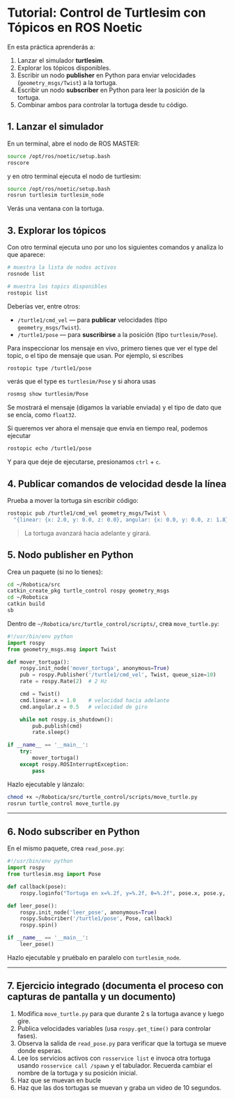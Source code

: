 # Tutorial: Control de **Turtlesim** con Tópicos en ROS Noetic

En esta práctica aprenderás a:

1. Lanzar el simulador **turtlesim**.  
2. Explorar los tópicos disponibles.  
3. Escribir un nodo **publisher** en Python para enviar velocidades (`geometry_msgs/Twist`) a la tortuga.  
4. Escribir un nodo **subscriber** en Python para leer la posición de la tortuga.  
5. Combinar ambos para controlar la tortuga desde tu código.

## 1. Lanzar el simulador

En un terminal, abre el nodo de ROS MASTER:

```bash
source /opt/ros/noetic/setup.bash
roscore
```

y en otro terminal ejecuta el nodo de turtlesim:

```bash
source /opt/ros/noetic/setup.bash
rosrun turtlesim turtlesim_node
```

Verás una ventana con la tortuga.

## 3. Explorar los tópicos

Con otro terminal ejecuta uno por uno los siguientes comandos y analiza lo que aparece:

```bash
# muestra la lista de nodos activos
rosnode list
```
```bash
# muestra los topics disponibles
rostopic list
```
Deberías ver, entre otros:

* `/turtle1/cmd_vel` — para **publicar** velocidades (tipo `geometry_msgs/Twist`).
* `/turtle1/pose`    — para **suscribirse** a la posición (tipo `turtlesim/Pose`).

Para inspeccionar los mensaje en vivo, primero tienes que ver el type del topic, o el tipo de mensaje que usan. Por ejemplo, si escribes

```bash
rostopic type /turtle1/pose
```

verás que el type es `turtlesim/Pose` y si ahora usas

```bash
rosmsg show turtlesim/Pose
```

Se mostrará el mensaje (digamos la variable enviada) y el tipo de dato que se encía, como `float32`.

Si queremos ver ahora el mensaje que envía en tiempo real, podemos ejecutar

```bash
rostopic echo /turtle1/pose
```

Y para que deje de ejecutarse, presionamos `ctrl` + `c`.

## 4. Publicar comandos de velocidad desde la línea

Prueba a mover la tortuga sin escribir código:

```bash
rostopic pub /turtle1/cmd_vel geometry_msgs/Twist \
  "{linear: {x: 2.0, y: 0.0, z: 0.0}, angular: {x: 0.0, y: 0.0, z: 1.8}}"
```

> La tortuga avanzará hacia adelante y girará.

## 5. Nodo **publisher** en Python

Crea un paquete (si no lo tienes):

```bash
cd ~/Robotica/src
catkin_create_pkg turtle_control rospy geometry_msgs
cd ~/Robotica
catkin build
sb
```

Dentro de `~/Robotica/src/turtle_control/scripts/`, crea `move_turtle.py`:

```python
#!/usr/bin/env python
import rospy
from geometry_msgs.msg import Twist

def mover_tortuga():
    rospy.init_node('mover_tortuga', anonymous=True)
    pub = rospy.Publisher('/turtle1/cmd_vel', Twist, queue_size=10)
    rate = rospy.Rate(2)  # 2 Hz

    cmd = Twist()
    cmd.linear.x = 1.0    # velocidad hacia adelante
    cmd.angular.z = 0.5   # velocidad de giro

    while not rospy.is_shutdown():
        pub.publish(cmd)
        rate.sleep()

if __name__ == '__main__':
    try:
        mover_tortuga()
    except rospy.ROSInterruptException:
        pass
```

Hazlo ejecutable y lánzalo:

```bash
chmod +x ~/Robotica/src/turtle_control/scripts/move_turtle.py
rosrun turtle_control move_turtle.py
```

---

## 6. Nodo **subscriber** en Python

En el mismo paquete, crea `read_pose.py`:

```python
#!/usr/bin/env python
import rospy
from turtlesim.msg import Pose

def callback(pose):
    rospy.loginfo("Tortuga en x=%.2f, y=%.2f, θ=%.2f", pose.x, pose.y, pose.theta)

def leer_pose():
    rospy.init_node('leer_pose', anonymous=True)
    rospy.Subscriber('/turtle1/pose', Pose, callback)
    rospy.spin()

if __name__ == '__main__':
    leer_pose()
```

Hazlo ejecutable y pruébalo en paralelo con `turtlesim_node`.

---

## 7. Ejercicio integrado (documenta el proceso con capturas de pantalla y un documento)

1. Modifica `move_turtle.py` para que durante 2 s la tortuga avance y luego gire.
2. Publica velocidades variables (usa `rospy.get_time()` para controlar fases).
3. Observa la salida de `read_pose.py` para verificar que la tortuga se mueve donde esperas.
4. Lee los servicios activos con `rosservice list` e invoca otra tortuga usando `rosservice call /spawn` y el tabulador. Recuerda cambiar el nombre de la tortuga y su posición inicial.
5. Haz que se muevan en bucle
6. Haz que las dos tortugas se muevan y graba un video de 10 segundos.